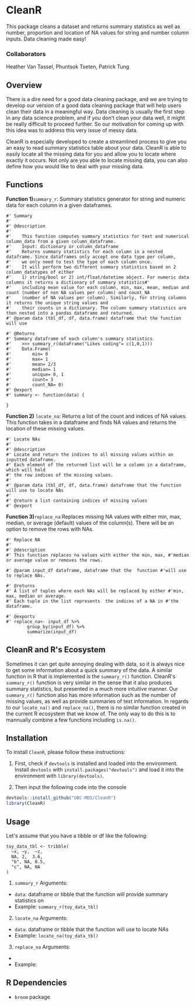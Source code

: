 # CleanR
This package cleans a dataset and returns summary statistics as well as number, proportion and location of NA values for string and number column inputs. Data cleaning made easy!

### Collaborators
Heather Van Tassel, Phuntsok Tseten, Patrick Tung

## Overview
There is a dire need for a good data cleaning package, and we are trying to develop our version of a good data cleaning package that will help users clean their data in a meaningful way. Data cleaning is usually the first step in any data science problem, and if you don’t clean your data well, it might be really difficult to proceed further. So our motivation for coming up with this idea was to address this very issue of messy data.

CleanR is especially developed to create a streamlined process to give you an easy to read summary statistics table about your data. CleanR is able to easily locate all the missing data for you and allow you to locate where exactly it occurs. Not only are you able to locate missing data, you can also define how you would like to deal with your missing data. 

## Functions
**Function 1)**`summary_r`: Summary statistics generator for string and numeric data for each column in a given dataframes.
```
#' Summary
#' 
#' @description
#'
#'    This function computes summary statistics for text and numerical column_data from a given column_dataframe.
#'    Input: dictionary or column_dataframe
#'    Returns summary statistics for each column in a nested dataframe. Since dataframes only accept one data type per column, 
#'    we only need to test the type of each column once.
#'    It will perform two different summary statistics based on 2 column_datatypes of either
#'    1) string/bool or 2) int/float/datetime object. For numeric data columns it returns a dictionary of summary statistics#'
#'    including mean value for each column, min, max, mean, median and count (number of non NA values per column) and count_NA
#'    (number of NA values per column). Similarly, for string columns it returns the unique string values and
#'    their counts in a dictionary. The column summary statistics are then nested into a pandas dataframe and returned.
#' @param data (tbl_df, df, data.frame) dataframe that the function will use    
    
#' @Returns
#' Summary dataframe of each column's summary statistics
#'    >>> summary_r(dataFrame("Likes coding"= c(1,0,1)))
#'    Data.Frame(
#'        min= 0
#'        max= 1
#'        mean= 2/3
#'        median= 1
#'        unique= 0, 1
#'        count= 3
#'        count_NA= 0)
#' @export
#' summary <- function(data) {

}
```

**Function 2)** `locate_na`: Returns a list of the count and indices of NA values.  This function takes in a dataframe and finds NA values and returns the location of these missing values.

```
#' Locate NAs
#'
#' @description
#' Locate and return the indices to all missing values within an inputted dataframe.
#' Each element of the returned list will be a column in a dataframe, which will hold
#' the row indices of the missing values.
#'
#' @param data (tbl_df, df, data.frame) dataframe that the function will use to locate NAs
#'
#' @return a list containing indices of missing values
#' @export
```

**Function 3)**`replace_na`:Replaces missing NA values with either min, max, median, or average (default) values of the column(s). There will be an option to remove the rows with NAs.
```
#' Replace NA
#' 
#' @description
#' This function replaces na values with either the min, max, #'median or average value or removes the rows.

#' @param input_df dataframe, dataframe that the  function #'will use to replace NAs.

#' @returns
#' A list of tuples where each NAs will be replaced by either #'min, max, median or average.
#' Each tuple in the list represents  the indices of a NA in #'the dataframe. 
   
#' @exports
#' replace_na<- input_df %>% 
        group_by(input_df) %>% 
        summarize(input_df)
```

## CleanR and R's Ecosystem

Sometimes it can get quite annoying dealing with data, so it is always nice to get some information about a quick summary of the data. A similar function in R that is implemented is the `summary_r()` function. CleanR's `summary_r()` function is very similar in the sense that it also produces summary statistics, but presented in a much more intuitive manner. Our `summary_r()` function also has more information such as the number of missing values, as well as provide summaries of text information. In regards to our `locate_na()` and `replace_na()`, there is no similar function created in the current R ecosystem that we know of. The only way to do this is to mannually combine a few functions including `is.na()`.

## Installation

To install `CleanR`, please follow these instructions:

1. First, check if `devtools` is installed and loaded into the environment. Install `devtools` with `install.packages("devtools")` and load it into the environment with `library(devtools)`.

2. Then input the following code into the console
``` r
devtools::install_github("UBC-MDS/CleanR")
library(CleanR)
```

## Usage
Let's assume that you have a tibble or df like the following:
```{r}
toy_data_tbl <- tribble(
  ~x, ~y,  ~z,
  NA, 2,  3.6,
  "b", NA, 8.5,
  "c", NA, NA
)
```
1. `summary_r`
Arguments: 
  - `data`: dataframe or tibble that the function will provide summary statistics on
  - Example: `summary_r(toy_data_tbl)`
  
2. `locate_na`
Arguments:
  - `data`: dataframe or tibble that the function will use to locate NAs
  - Example: `locate_na(toy_data_tbl)`

3. `replace_na`
Arguments:
  - 
  - Example: 

## R Dependencies
- `broom` package
